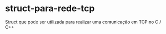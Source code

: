 # struct-para-rede-tcp
Struct que pode ser utilizada para realizar uma comunicação em TCP no C / C++
